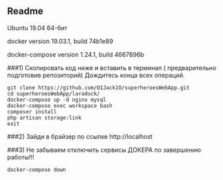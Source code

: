 

## Readme

Ubuntu 19.04  64-бит

docker version 19.03.1, build 74b1e89

docker-compose version 1.24.1, build 4667896b



###1) Скопировать код ниже и вставить в терминал ( предварительно подготовив репозиторий) Дождитесь конца всех операций.
```
git clone https://github.com/O1Jack1O/superheroesWebApp.git
cd superheroesWebApp/laradock/
docker-compose up -d nginx mysql
docker-compose exec workspace bash
composer install
php artisan storage:link
exit
```

###2) Зайди в брайзер по ссылке http://localhost

###3) Не забываем отключить сервисы ДОКЕРА по завершению работы!!!

```
docker-compose down
```


